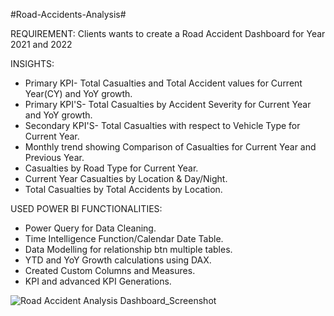 
#Road-Accidents-Analysis#

REQUIREMENT: Clients wants to create a Road Accident Dashboard for Year 2021 and 2022 

INSIGHTS:
- Primary KPI- Total Casualties and Total Accident values for Current Year(CY) and YoY growth.
- Primary KPI'S- Total Casualties by Accident Severity for Current Year and YoY growth.
- Secondary KPI'S- Total Casualties with respect to Vehicle Type for Current Year.
- Monthly trend showing Comparison of Casualties for Current Year and Previous Year.
- Casualties by Road Type for Current Year.
- Current Year Casualties by Location & Day/Night.
- Total Casualties by Total Accidents by Location.
   
 USED POWER BI FUNCTIONALITIES:
  - Power Query for Data Cleaning.
  - Time Intelligence Function/Calendar Date Table.
  - Data Modelling for relationship btn multiple tables.
  - YTD and YoY Growth calculations using DAX.
  - Created Custom Columns and Measures.
  - KPI and advanced KPI Generations.

![Road Accident Analysis Dashboard_Screenshot ](https://github.com/Samaumareddy/Road-Accidents-Analysis/assets/120989667/bf756730-c08c-49cc-a7b8-7567aca5d7e7)

